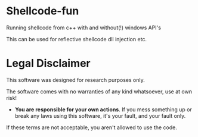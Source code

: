 # Shellcode-fun
Running shellcode from c++ with and without(!) windows API's

This can be used for reflective shellcode dll injection etc.

# Legal Disclaimer

This software was designed for research purposes only.

The software comes with no warranties of any kind whatsoever, use at own risk!

* __You are responsible for your own actions__. If you mess something up or break any laws using this software, it's your fault, and your fault only.

If these terms are not acceptable, you aren't allowed to use the code.
